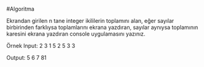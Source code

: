 #Algoritma

Ekrandan girilen n tane integer ikililerin toplamını alan, eğer sayılar birbirinden farklıysa toplamlarını ekrana yazdıran, sayılar aynıysa toplamının karesini ekrana yazdıran console uygulamasını yazınız. 

Örnek
Input:
2 3
1 5
2 5
3 3

Output:
5
6
7
81